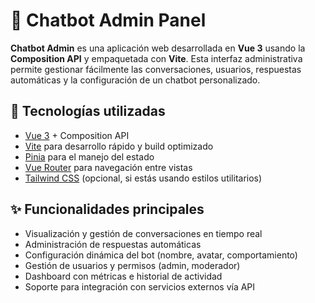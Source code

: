 # 🧠 Chatbot Admin Panel

**Chatbot Admin** es una aplicación web desarrollada en **Vue 3** usando la **Composition API** y empaquetada con **Vite**. Esta interfaz administrativa permite gestionar fácilmente las conversaciones, usuarios, respuestas automáticas y la configuración de un chatbot personalizado.

## 🚀 Tecnologías utilizadas

- [Vue 3](https://vuejs.org/) + Composition API  
- [Vite](https://vitejs.dev/) para desarrollo rápido y build optimizado  
- [Pinia](https://pinia.vuejs.org/) para el manejo del estado  
- [Vue Router](https://router.vuejs.org/) para navegación entre vistas  
- [Tailwind CSS](https://tailwindcss.com/) (opcional, si estás usando estilos utilitarios)

## ✨ Funcionalidades principales

- Visualización y gestión de conversaciones en tiempo real
- Administración de respuestas automáticas
- Configuración dinámica del bot (nombre, avatar, comportamiento)
- Gestión de usuarios y permisos (admin, moderador)
- Dashboard con métricas e historial de actividad
- Soporte para integración con servicios externos vía API

 
